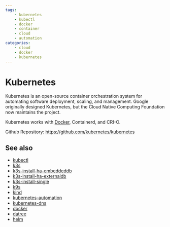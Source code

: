```yaml
---
tags:
    - kubernetes
    - kubectl
    - docker
    - container
    - cloud
    - automation
categories:
    - cloud
    - docker
    - kubernetes
---
```


# Kubernetes

Kubernetes is an open-source container orchestration system for automating software deployment, scaling, and management. Google originally designed Kubernetes, but the Cloud Native Computing Foundation now maintains the project.

Kubernetes works with [Docker](../docker/docker.md), Containerd, and CRI-O.

Github Repository: https://github.com/kubernetes/kubernetes

## See also

- [kubectl](kubectl.md)
- [k3s](k3s.md)
- [k3s-install-ha-embeddeddb](k3s-install-ha-embeddeddb.md)
- [k3s-install-ha-externaldb](k3s-install-ha-externaldb.md)
- [k3s-install-single](k3s-install-single.md)
- [k9s](k9s.md)
- [kind](kind.md)
- [kubernetes-automation](kubernetes-automation.md)
- [kubernetes-dns](kubernetes-dns.md)
- [docker](../docker/docker.md)
- [datree](datree.md)
- [helm](helm.md)
